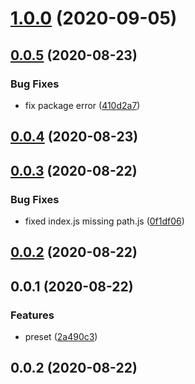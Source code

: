 # [1.0.0](https://github.com/qcolate/babel-preset-qcolate/compare/v0.0.5...v1.0.0) (2020-09-05)



## [0.0.5](https://github.com/qcolate/babel-preset-qcolate/compare/v0.0.4...v0.0.5) (2020-08-23)


### Bug Fixes

* fix package error ([410d2a7](https://github.com/qcolate/babel-preset-qcolate/commit/410d2a7f1927f6ca9469a36fc02b0e1a986c4d93))



## [0.0.4](https://github.com/qcolate/bebel-perset-qcolate/compare/v0.0.3...v0.0.4) (2020-08-23)



## [0.0.3](https://github.com/qcolate/bebel-perset-qcolate/compare/v0.0.2...v0.0.3) (2020-08-22)


### Bug Fixes

* fixed index.js missing path.js ([0f1df06](https://github.com/qcolate/bebel-perset-qcolate/commit/0f1df06829ae6c68af7c944bfda85dd44364c000))



## [0.0.2](https://github.com/qcolate/bebel-perset-qcolate/compare/v0.0.1...v0.0.2) (2020-08-22)



## 0.0.1 (2020-08-22)


### Features

* preset ([2a490c3](https://github.com/qcolate/bebel-perset-qcolate/commit/2a490c342f0703fd67d3051db5fc7c28b2db8395))



## 0.0.2 (2020-08-22)



